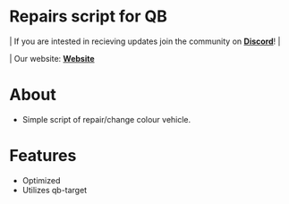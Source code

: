# Repairs script for QB

| If you are intested in recieving updates join the community on **[Discord](https://discord.gg/svmzYehU8R)**! |

| Our website: **[Website](store.mscripts.pt)**

# About
- Simple script of repair/change colour vehicle.

# Features
- Optimized
- Utilizes qb-target
